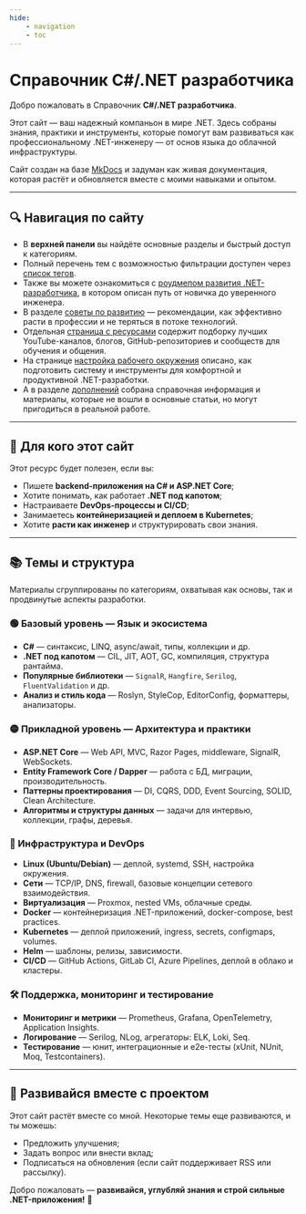 ```yaml
---
hide:
    - navigation
    - toc
---
```

# Справочник C#/.NET разработчика

Добро пожаловать в Справочник **C#/.NET разработчика**.

Этот сайт — ваш надежный компаньон в мире .NET.
Здесь собраны знания, практики и инструменты, которые помогут вам развиваться как профессиональному .NET-инженеру — от основ языка до облачной инфраструктуры.

Сайт создан на базе [MkDocs](https://www.mkdocs.org/) и задуман как живая документация, которая растёт и обновляется вместе с моими навыками и опытом.

---

## 🔍 Навигация по сайту

<!--TODO: Add link to roadmap-->

- В **верхней панели** вы найдёте основные разделы и быстрый доступ к категориям.
- Полный перечень тем с возможностью фильтрации доступен через [список тегов](./tags.md).
- Также вы можете ознакомиться с [роудмепом развития .NET-разработчика](...), в котором описан путь от новичка до уверенного инженера.
- В разделе [советы по развитию](./advices.md) — рекомендации, как эффективно расти в профессии и не теряться в потоке технологий.
- Отдельная [страница с ресурсами](./links.md) содержит подборку лучших YouTube-каналов, блогов, GitHub-репозиториев и сообществ для обучения и общения.
- На странице [настройка рабочего окружения](./workflow.md) описано, как подготовить систему и инструменты для комфортной и продуктивной .NET-разработки.
- А в разделе [дополнений](./extra/index.md) собрана справочная информация и материалы, которые не вошли в основные статьи, но могут пригодиться в реальной работе.

---

## 🎯 Для кого этот сайт

Этот ресурс будет полезен, если вы:

- Пишете **backend-приложения на C# и ASP.NET Core**;
- Хотите понимать, как работает **.NET под капотом**;
- Настраиваете **DevOps-процессы и CI/CD**;
- Занимаетесь **контейнеризацией и деплоем в Kubernetes**;
- Хотите **расти как инженер** и структурировать свои знания.

---

## 📚 Темы и структура

Материалы сгруппированы по категориям, охватывая как основы, так и продвинутые аспекты разработки.

### 🟢 Базовый уровень — Язык и экосистема

- **C#** — синтаксис, LINQ, async/await, типы, коллекции и др.
- **.NET под капотом** — CIL, JIT, AOT, GC, компиляция, структура рантайма.
- **Популярные библиотеки** — `SignalR`, `Hangfire`, `Serilog`, `FluentValidation` и др.
- **Анализ и стиль кода** — Roslyn, StyleCop, EditorConfig, форматтеры, анализаторы.

### 🟡 Прикладной уровень — Архитектура и практики

- **ASP.NET Core** — Web API, MVC, Razor Pages, middleware, SignalR, WebSockets.
- **Entity Framework Core / Dapper** — работа с БД, миграции, производительность.
- **Паттерны проектирования** — DI, CQRS, DDD, Event Sourcing, SOLID, Clean Architecture.
- **Алгоритмы и структуры данных** — задачи для интервью, коллекции, графы, деревья.

### 🔧 Инфраструктура и DevOps

- **Linux (Ubuntu/Debian)** — деплой, systemd, SSH, настройка окружения.
- **Сети** — TCP/IP, DNS, firewall, базовые концепции сетевого взаимодействия.
- **Виртуализация** — Proxmox, nested VMs, облачные среды.
- **Docker** — контейнеризация .NET-приложений, docker-compose, best practices.
- **Kubernetes** — деплой приложений, ingress, secrets, configmaps, volumes.
- **Helm** — шаблоны, релизы, зависимости.
- **CI/CD** — GitHub Actions, GitLab CI, Azure Pipelines, деплой в облако и кластеры.

### 🛠 Поддержка, мониторинг и тестирование

- **Мониторинг и метрики** — Prometheus, Grafana, OpenTelemetry, Application Insights.
- **Логирование** — Serilog, NLog, агрегаторы: ELK, Loki, Seq.
- **Тестирование** — юнит, интеграционные и e2e-тесты (xUnit, NUnit, Moq, Testcontainers).

---

## 🚀 Развивайся вместе с проектом

Этот сайт растёт вместе со мной. Некоторые темы еще развиваются, и ты можешь:

- Предложить улучшения;
- Задать вопрос или внести вклад;
- Подписаться на обновления (если сайт поддерживает RSS или рассылку).

Добро пожаловать — **развивайся, углубляй знания и строй сильные .NET-приложения!** 💪

